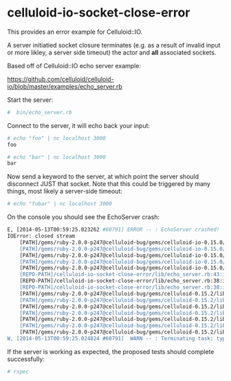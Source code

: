 celluloid-io-socket-close-error
===============================

This provides an error example for Celluloid::IO.

A server initiatied socket closure terminates (e.g. as a result of invalid input or more likley, a server side timeout) the actor and **all** associated sockets.

Based off of Celluloid::IO echo server example:

https://github.com/celluloid/celluloid-io/blob/master/examples/echo_server.rb

Start the server:
```ruby
#  bin/echo_server.rb
```

Connect to the server, it will echo back your input:
```bash
# echo "foo" | nc localhost 3000
foo

# echo "bar" | nc localhost 3000
bar
```

Now send a keyword to the server, at which point the server should disconnect JUST that socket.  Note that this could be triggered by many things, most likely a server-side timeout:
```bash
# echo "fubar" | nc localhost 3000
```

On the console you should see the EchoServer crash:
```bash
E, [2014-05-13T00:59:25.023262 #60791] ERROR -- : EchoServer crashed!
IOError: closed stream
	[PATH]/gems/ruby-2.0.0-p247@celluloid-bug/gems/celluloid-io-0.15.0/lib/celluloid/io/stream.rb:64:in `block in syswrite'
	[PATH]/gems/ruby-2.0.0-p247@celluloid-bug/gems/celluloid-io-0.15.0/lib/celluloid/io/stream.rb:390:in `synchronize'
	[PATH]/gems/ruby-2.0.0-p247@celluloid-bug/gems/celluloid-io-0.15.0/lib/celluloid/io/stream.rb:61:in `syswrite'
	[PATH]/gems/ruby-2.0.0-p247@celluloid-bug/gems/celluloid-io-0.15.0/lib/celluloid/io/stream.rb:356:in `do_write'
	[PATH]/gems/ruby-2.0.0-p247@celluloid-bug/gems/celluloid-io-0.15.0/lib/celluloid/io/stream.rb:249:in `write'
	[REPO-PATH]/celluloid-io-socket-close-error/lib/echo_server.rb:43:in `block in handle_connection'
	[REPO-PATH]/celluloid-io-socket-close-error/lib/echo_server.rb:38:in `loop'
	[REPO-PATH]/celluloid-io-socket-close-error/lib/echo_server.rb:38:in `handle_connection'
	[PATH]/gems/ruby-2.0.0-p247@celluloid-bug/gems/celluloid-0.15.2/lib/celluloid/calls.rb:25:in `public_send'
	[PATH]/gems/ruby-2.0.0-p247@celluloid-bug/gems/celluloid-0.15.2/lib/celluloid/calls.rb:25:in `dispatch'
	[PATH]/gems/ruby-2.0.0-p247@celluloid-bug/gems/celluloid-0.15.2/lib/celluloid/calls.rb:122:in `dispatch'
	[PATH]/gems/ruby-2.0.0-p247@celluloid-bug/gems/celluloid-0.15.2/lib/celluloid/actor.rb:322:in `block in handle_message'
	[PATH]/gems/ruby-2.0.0-p247@celluloid-bug/gems/celluloid-0.15.2/lib/celluloid/actor.rb:416:in `block in task'
	[PATH]/gems/ruby-2.0.0-p247@celluloid-bug/gems/celluloid-0.15.2/lib/celluloid/tasks.rb:55:in `block in initialize'
	[PATH]/gems/ruby-2.0.0-p247@celluloid-bug/gems/celluloid-0.15.2/lib/celluloid/tasks/task_fiber.rb:13:in `block in create'
W, [2014-05-13T00:59:25.024824 #60791]  WARN -- : Terminating task: type=:call, meta={:method_name=>:run}, status=:iowait
```

If the server is working as expected, the proposed tests should complete successfully:
```bash
# rspec
```